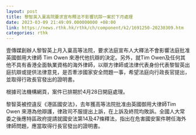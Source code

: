 ```yaml
---
layout: post
title: 黎智英入稟高院要求宣布釋法不影響抗辯一案於下月處理
date: 2023-03-09 21:49:09.000000000 +08:00
link: https://news.rthk.hk/rthk/ch/component/k2/1691250-20230309.htm
categories: rthk
---
```


壹傳媒創辦人黎智英上月入稟高等法院，要求法庭宣布人大釋法不會影響法庭批准英國御用大律師 Tim Owen 來港代他抗辯的決定。另外，就Tim Owen及任何其他不具有香港全面執業資格的海外律師，以辯方律師或法律代表身份代表黎智英出庭抗辯或提供法律意見，是否牽涉國家安全問題一事，希望法庭向行政長官提出，並取得行政長官發出的證明書。

根據司法機構網頁，案件已排期於4月28日開庭處理。

黎智英被控違反《港區國安法》，去年獲高等法院批准由英國御用大律師Tim Owen 來港為他辯護，律政司不服提出上訴，在上訴及終院均敗訴。全國人大常委之後應特區政府提請就國安法第14及47條釋法，指出在危害國安案件聘任海外律師問題，應當取得行長官發出的證明書。
